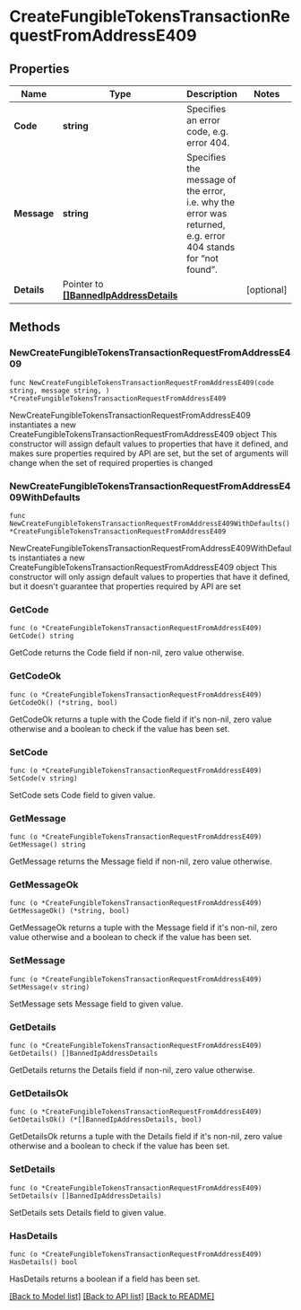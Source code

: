 # CreateFungibleTokensTransactionRequestFromAddressE409

## Properties

Name | Type | Description | Notes
------------ | ------------- | ------------- | -------------
**Code** | **string** | Specifies an error code, e.g. error 404. | 
**Message** | **string** | Specifies the message of the error, i.e. why the error was returned, e.g. error 404 stands for “not found”. | 
**Details** | Pointer to [**[]BannedIpAddressDetails**](BannedIpAddressDetails.md) |  | [optional] 

## Methods

### NewCreateFungibleTokensTransactionRequestFromAddressE409

`func NewCreateFungibleTokensTransactionRequestFromAddressE409(code string, message string, ) *CreateFungibleTokensTransactionRequestFromAddressE409`

NewCreateFungibleTokensTransactionRequestFromAddressE409 instantiates a new CreateFungibleTokensTransactionRequestFromAddressE409 object
This constructor will assign default values to properties that have it defined,
and makes sure properties required by API are set, but the set of arguments
will change when the set of required properties is changed

### NewCreateFungibleTokensTransactionRequestFromAddressE409WithDefaults

`func NewCreateFungibleTokensTransactionRequestFromAddressE409WithDefaults() *CreateFungibleTokensTransactionRequestFromAddressE409`

NewCreateFungibleTokensTransactionRequestFromAddressE409WithDefaults instantiates a new CreateFungibleTokensTransactionRequestFromAddressE409 object
This constructor will only assign default values to properties that have it defined,
but it doesn't guarantee that properties required by API are set

### GetCode

`func (o *CreateFungibleTokensTransactionRequestFromAddressE409) GetCode() string`

GetCode returns the Code field if non-nil, zero value otherwise.

### GetCodeOk

`func (o *CreateFungibleTokensTransactionRequestFromAddressE409) GetCodeOk() (*string, bool)`

GetCodeOk returns a tuple with the Code field if it's non-nil, zero value otherwise
and a boolean to check if the value has been set.

### SetCode

`func (o *CreateFungibleTokensTransactionRequestFromAddressE409) SetCode(v string)`

SetCode sets Code field to given value.


### GetMessage

`func (o *CreateFungibleTokensTransactionRequestFromAddressE409) GetMessage() string`

GetMessage returns the Message field if non-nil, zero value otherwise.

### GetMessageOk

`func (o *CreateFungibleTokensTransactionRequestFromAddressE409) GetMessageOk() (*string, bool)`

GetMessageOk returns a tuple with the Message field if it's non-nil, zero value otherwise
and a boolean to check if the value has been set.

### SetMessage

`func (o *CreateFungibleTokensTransactionRequestFromAddressE409) SetMessage(v string)`

SetMessage sets Message field to given value.


### GetDetails

`func (o *CreateFungibleTokensTransactionRequestFromAddressE409) GetDetails() []BannedIpAddressDetails`

GetDetails returns the Details field if non-nil, zero value otherwise.

### GetDetailsOk

`func (o *CreateFungibleTokensTransactionRequestFromAddressE409) GetDetailsOk() (*[]BannedIpAddressDetails, bool)`

GetDetailsOk returns a tuple with the Details field if it's non-nil, zero value otherwise
and a boolean to check if the value has been set.

### SetDetails

`func (o *CreateFungibleTokensTransactionRequestFromAddressE409) SetDetails(v []BannedIpAddressDetails)`

SetDetails sets Details field to given value.

### HasDetails

`func (o *CreateFungibleTokensTransactionRequestFromAddressE409) HasDetails() bool`

HasDetails returns a boolean if a field has been set.


[[Back to Model list]](../README.md#documentation-for-models) [[Back to API list]](../README.md#documentation-for-api-endpoints) [[Back to README]](../README.md)


